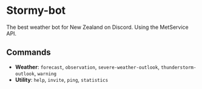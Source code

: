 # Stormy-bot
The best weather bot for New Zealand on Discord. Using the MetService API.

## Commands
- **Weather**: `forecast`, `observation`, `severe-weather-outlook`, `thunderstorm-outlook`, `warning`
- **Utility**: `help`, `invite`, `ping`, `statistics`
